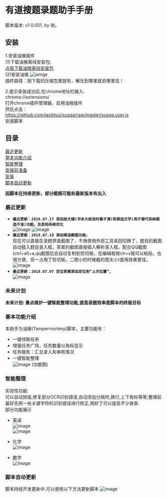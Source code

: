 # 有道搜题录题助手手册
脚本版本: v1.0.051, by 徐。<br>

## 安装

1.安装油猴插件  
(1)下载油猴离线安装包:  
[点我下载油猴离线安装包](https://github.com/jacktsui/jscore/raw/master/manual/tm.zip)  
(2)安装油猴 
![iamge](manual/crxhelp.png)  
插件路径：刚下载的压缩包里就有，解压到哪里就去哪里找！  


2.提示安装成功后,在chrome地址栏输入:  
chrome://extensions/  
打开chrome插件管理器，启用油猴插件  
然后点击：  
https://github.com/jacktsui/xusqa/raw/master/xusqa.user.js  
安装脚本  



## 目录  
[最近更新](#最近更新)  
[基本功能介绍](#基本功能介绍)  
[智能整理](#智能整理)  
[安装前准备](#安装前准备)  
[安装](#安装)  
[脚本自动更新](#脚本自动更新)  

**因脚本在持续更新，部分截图可能和最新版本有出入**

### 最近更新
- **`最近更新：2018.07.17 添加放大镜(书本大纸张时看不清)和框选文字(用于替代系统框选不准)功能。及其他系统优化`**    
![image](manual/qinput.png)
![image](manual/glass.png)
- **`最近更新：2018.07.10 添加框选截图功能。`**  
现在可以直接在录题界面截图了，不用使用外部工具来回切换了，题目的截图自动插入题目录入框，答案的截图直接插入解析录入框。配合QQ截图(ctrl+alt+a,qq截图后会自动复制到剪切板，在编辑框按ctr+v就可以粘贴，也很方便，但一占用了剪切板，二图小的时候截的图太小)食用效果更佳。  
![image](manual/snap.png)
- **`最近更新：2018.07.07 定位答案添加定位到“上次位置”`**。  
![image](manual/locateanswer.png)

### 未来计划
**未来计划: 重点维护一键智能整理功能,提高录题效率是脚本的终极目标**

### 基本功能介绍
本助手为油猴(Tampermonkey)脚本，主要功能有：
- 一键领取任务
- 增强任务广场，任务数量以角标显示
- 任务报告：汇总录入和审核情况
- 一键智能整理  
![image](manual/feature.png)
(功能图)

### 智能整理
实验性功能:  
可以自动排版,修复部分OCR识别错误,自动添加分隔符,换行,上下角标等等;整理前最好先把一些关键字符的识别错误进行修正,用好了可以提高不少效率.  
部分功能展示
- 英语  
![image](manual/english1.gif)  
![image](manual/english2.gif)

- 化学  
![image](manual/chemistry1.gif)

- 数学  
![image](manual/math1.gif)


### 脚本自动更新

脚本持续开发更新中,可以使用以下方法更新脚本
![image](manual/update.png)